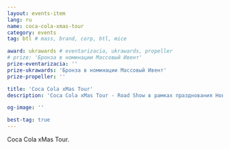 ```yaml
---
layout: events-item
lang: ru
name: coca-cola-xmas-tour
category: events
tag: btl # mass, brand, corp, btl, mice

award: ukrawards # eventarizacia, ukrawards, propeller
# prize: 'Бронза в номинации Массовый Ивент'
prize-eventarizacia: ''
prize-ukrawards: 'Бронза в номинации Массовый Ивент'
prize-propeller: ''

title: 'Coca Cola xMas Tour'
description: 'Coca Cola xMas Tour - Road Show в рамках празднования Нового года и Рождества'

og-image: ''

best-tag: true
---
```


Coca Cola xMas Tour.
